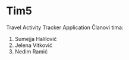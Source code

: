 # Tim5
Travel Activity Tracker Application
Članovi tima:
1. Sumejja Halilović
2. Jelena Vitković
3. Nedim Ramić
